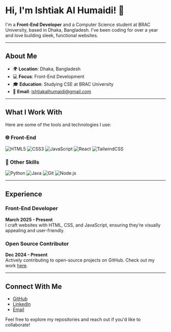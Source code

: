 # Hi, I'm Ishtiak Al Humaidi! 👋

I'm a **Front-End Developer** and a Computer Science student at BRAC University, based in Dhaka, Bangladesh. I've been coding for over a year and love building sleek, functional websites.

---

## About Me
- 🌍 **Location**: Dhaka, Bangladesh
- 💻 **Focus**: Front-End Development
- 🎓 **Education**: Studying CSE at BRAC University
- 📧 **Email**: [ishtiakalhumaidi@gmail.com](mailto:ishtiakalhumaidi@gmail.com)

---

## What I Work With
Here are some of the tools and technologies I use:

### 🌐 Front-End
![HTML5](https://img.shields.io/badge/HTML5-E34F26?style=flat&logo=html5&logoColor=white)
![CSS3](https://img.shields.io/badge/CSS3-1572B6?style=flat&logo=css3&logoColor=white)
![JavaScript](https://img.shields.io/badge/JavaScript-F7DF1E?style=flat&logo=javascript&logoColor=black)
![React](https://img.shields.io/badge/React-61DAFB?style=flat&logo=react&logoColor=black)
![TailwindCSS](https://img.shields.io/badge/TailwindCSS-38B2AC?style=flat&logo=tailwind-css&logoColor=white)

### 🔧 Other Skills
![Python](https://img.shields.io/badge/Python-3776AB?style=flat&logo=python&logoColor=white)
![Java](https://img.shields.io/badge/Java-007396?style=flat&logo=java&logoColor=white)
![Git](https://img.shields.io/badge/Git-F05032?style=flat&logo=git&logoColor=white)
![Node.js](https://img.shields.io/badge/Node.js-43853D?style=flat&logo=node.js&logoColor=white)


---

## Experience
### Front-End Developer  
**March 2025 - Present**  
I craft websites with HTML, CSS, and JavaScript, ensuring they’re visually appealing and user-friendly.

### Open Source Contributor  
**Dec 2024 - Present**  
Actively contributing to open-source projects on GitHub. Check out my work [here](https://github.com/ishtiak13).

---

## Connect With Me
- [GitHub](https://github.com/ishtiak13)  
- [LinkedIn](https://www.linkedin.com/in/its-ishtiak)  
- [Email](mailto:ishtiakalhumaidi@gmail.com)

Feel free to explore my repositories and reach out if you'd like to collaborate!

